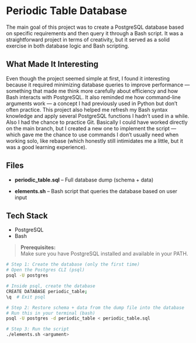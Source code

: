 # Periodic Table Database

The main goal of this project was to create a PostgreSQL database based on specific requirements and then query it through a Bash script.
It was a straightforward project in terms of creativity, but it served as a solid exercise in both database logic and Bash scripting.

## What Made It Interesting

Even though the project seemed simple at first, I found it interesting because it required minimizing database queries to improve performance — something that made me think more carefully about efficiency and how Bash interacts with PostgreSQL.
It also reminded me how command-line arguments work — a concept I had previously used in Python but don’t often practice.
This project also helped me refresh my Bash syntax knowledge and apply several PostgreSQL functions I hadn’t used in a while.
Also I had the chance to practice Git. Basically I could have worked directly on the main branch, but I created a new one to implement the script — which gave me the chance to use commands I don’t usually need when working solo, like rebase (which honestly still intimidates me a little, but it was a good learning experience).

## Files

- **periodic_table.sql** – Full database dump (schema + data)

- **elements.sh** – Bash script that queries the database based on user input
## Tech Stack

- PostgreSQL
- Bash

> **Prerequisites:**  
> Make sure you have PostgreSQL installed and available in your PATH.  

```bash
# Step 1: Create the database (only the first time)
# Open the Postgres CLI (psql)
psql -U postgres

# Inside psql, create the database
CREATE DATABASE periodic_table;
\q  # Exit psql

# Step 2: Restore schema + data from the dump file into the database
# Run this in your terminal (bash)
psql -U postgres -d periodic_table < periodic_table.sql

# Step 3: Run the script
./elements.sh <argument>

